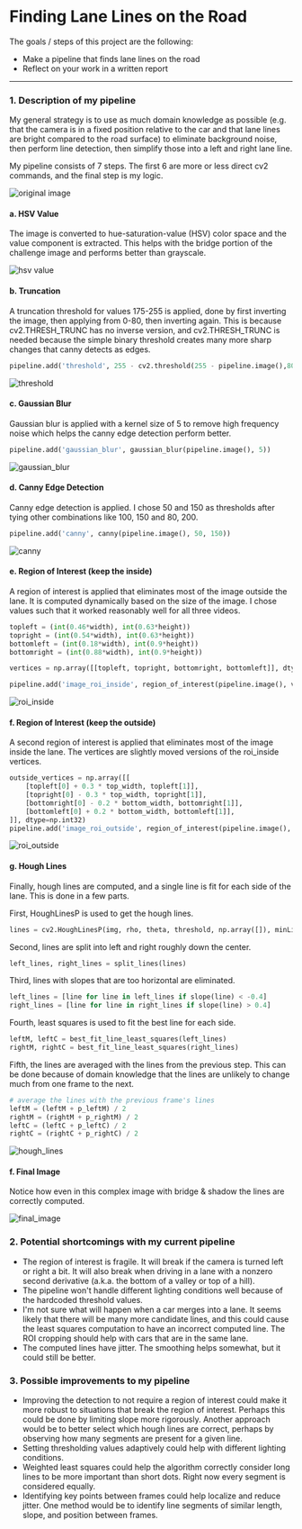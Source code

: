 # **Finding Lane Lines on the Road**

The goals / steps of this project are the following:
* Make a pipeline that finds lane lines on the road
* Reflect on your work in a written report

[//]: # (Image References)
[original]: ./examples/0.base_image.png "Original Image"
[hsv_value]: ./examples/1.hsv_value.png "HSV Value"
[threshold]: ./examples/2.threshold.png "Threshold"
[gaussian_blur]: ./examples/3.gaussian_blur.png "Gaussian Blur"
[canny]: ./examples/4.canny.png "Canny"
[roi_inside]: ./examples/5.image_roi_inside.png "ROI Inside"
[roi_outside]: ./examples/6.image_roi_outside.png "ROI Outside"
[hough_lines]: ./examples/7.hough_lines.png "Hough Lines"
[final]: ./examples/8.final_image.png "Final Image"

---

### 1. Description of my pipeline

My general strategy is to use as much domain knowledge as possible (e.g. that the camera is in a fixed position relative to the car and that lane lines are bright compared to the road surface) to eliminate background noise, then perform line detection, then simplify those into a left and right lane line.

My pipeline consists of 7 steps. The first 6 are more or less direct cv2 commands, and the final step is my logic.

![original image][original]

#### a. HSV Value
The image is converted to hue-saturation-value (HSV) color space and the value component is extracted. This helps with the bridge portion of the challenge image and performs better than grayscale.

![hsv value][hsv_value]

#### b. Truncation
A truncation threshold for values 175-255 is applied, done by first inverting the image, then applying from 0-80, then inverting again. This is because cv2.THRESH_TRUNC has no inverse version, and cv2.THRESH_TRUNC is needed because the simple binary threshold creates many more sharp changes that canny detects as edges.

```python
pipeline.add('threshold', 255 - cv2.threshold(255 - pipeline.image(),80,255,cv2.THRESH_TRUNC)[1])    
```

![threshold][threshold]

#### c. Gaussian Blur
Gaussian blur is applied with a kernel size of 5 to remove high frequency noise which helps the canny edge detection perform better.

```python
pipeline.add('gaussian_blur', gaussian_blur(pipeline.image(), 5))
```

![gaussian_blur][gaussian_blur]

#### d. Canny Edge Detection

Canny edge detection is applied. I chose 50 and 150 as thresholds after tying other combinations like 100, 150 and 80, 200.

```python
pipeline.add('canny', canny(pipeline.image(), 50, 150))
```

![canny][canny]

#### e. Region of Interest (keep the inside)
A region of interest is applied that eliminates most of the image outside the lane. It is computed dynamically based on the size of the image. I chose values such that it worked reasonably well for all three videos.

```python
topleft = (int(0.46*width), int(0.63*height))
topright = (int(0.54*width), int(0.63*height))
bottomleft = (int(0.18*width), int(0.9*height))
bottomright = (int(0.88*width), int(0.9*height))    

vertices = np.array([[topleft, topright, bottomright, bottomleft]], dtype=np.int32)

pipeline.add('image_roi_inside', region_of_interest(pipeline.image(), vertices))
```

![roi_inside][roi_inside]


#### f. Region of Interest (keep the outside)
A second region of interest is applied that eliminates most of the image inside the lane. The vertices are slightly moved versions of the roi_inside vertices.

```python
outside_vertices = np.array([[
    [topleft[0] + 0.3 * top_width, topleft[1]],
    [topright[0] - 0.3 * top_width, topright[1]],
    [bottomright[0] - 0.2 * bottom_width, bottomright[1]],
    [bottomleft[0] + 0.2 * bottom_width, bottomleft[1]],
]], dtype=np.int32)
pipeline.add('image_roi_outside', region_of_interest(pipeline.image(), outside_vertices, keep_outside=True))
```


![roi_outside][roi_outside]


#### g. Hough Lines

Finally, hough lines are computed, and a single line is fit for each side of the lane. This is done in a few parts.

First, HoughLinesP is used to get the hough lines.

```python
lines = cv2.HoughLinesP(img, rho, theta, threshold, np.array([]), minLineLength=min_line_len, maxLineGap=max_line_gap)
```

Second, lines are split into left and right roughly down the center.
```python
left_lines, right_lines = split_lines(lines)
```

Third, lines with slopes that are too horizontal are eliminated.
```python
left_lines = [line for line in left_lines if slope(line) < -0.4]
right_lines = [line for line in right_lines if slope(line) > 0.4]
```

Fourth, least squares is used to fit the best line for each side.
```python
leftM, leftC = best_fit_line_least_squares(left_lines)
rightM, rightC = best_fit_line_least_squares(right_lines)
```

Fifth, the lines are averaged with the lines from the previous step. This can be done because of domain knowledge that the lines are unlikely to change much from one frame to the next.

```python
# average the lines with the previous frame's lines
leftM = (leftM + p_leftM) / 2
rightM = (rightM + p_rightM) / 2
leftC = (leftC + p_leftC) / 2
rightC = (rightC + p_rightC) / 2
```

![hough_lines][hough_lines]

#### f. Final Image

Notice how even in this complex image with bridge & shadow the lines are correctly computed.

![final_image][final]

### 2. Potential shortcomings with my current pipeline

 - The region of interest is fragile. It will break if the camera is turned left or right a bit. It will also break when driving in a lane with a nonzero second derivative (a.k.a. the bottom of a valley or top of a hill).
 - The pipeline won't handle different lighting conditions well because of the hardcoded threshold values.
 - I'm not sure what will happen when a car merges into a lane. It seems likely that there will be many more candidate lines, and this could cause the least squares computation to have an incorrect computed line. The ROI cropping should help with cars that are in the same lane.
 - The computed lines have jitter. The smoothing helps somewhat, but it could still be better.

### 3. Possible improvements to my pipeline

* Improving the detection to not require a region of interest could make it more robust to situations that break the region of interest. Perhaps this could be done by limiting slope more rigorously. Another approach would be to better select which hough lines are correct, perhaps by observing how many segments are present for a given line.
* Setting thresholding values adaptively could help with different lighting conditions.
* Weighted least squares could help the algorithm correctly consider long lines to be more important than short dots. Right now every segment is considered equally.
* Identifying key points between frames could help localize and reduce jitter. One method would be to identify line segments of similar length, slope, and position between frames.
